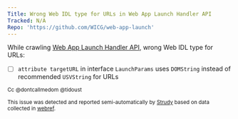 ```yaml
---
Title: Wrong Web IDL type for URLs in Web App Launch Handler API
Tracked: N/A
Repo: 'https://github.com/WICG/web-app-launch'
---
```


While crawling [Web App Launch Handler API](https://wicg.github.io/web-app-launch/), wrong Web IDL type for URLs:
* [ ] `attribute targetURL` in interface `LaunchParams` uses `DOMString` instead of recommended `USVString` for URLs

<sub>Cc @dontcallmedom @tidoust</sub>

<sub>This issue was detected and reported semi-automatically by [Strudy](https://github.com/w3c/strudy/) based on data collected in [webref](https://github.com/w3c/webref/).</sub>

